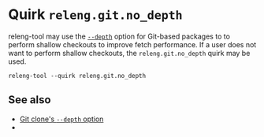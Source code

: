 # Quirk `releng.git.no_depth`

releng-tool may use the [`--depth`][git--depth] option for Git-based packages
to to perform shallow checkouts to improve fetch performance. If a user does
not want to perform shallow checkouts, the `releng.git.no_depth` quirk may be
used.

```
releng-tool --quirk releng.git.no_depth
```

## See also

- [Git clone's `--depth` option][git--depth]
- [](quirks)


[git--depth]: https://git-scm.com/docs/git-clone#Documentation/git-clone.txt---depthltdepthgt
